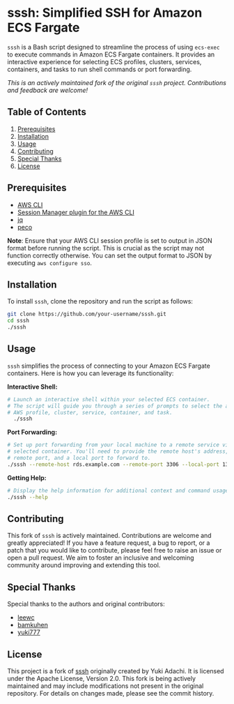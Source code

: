 # sssh: Simplified SSH for Amazon ECS Fargate

`sssh` is a Bash script designed to streamline the process of using `ecs-exec` to execute commands in Amazon ECS Fargate containers. It provides an interactive experience for selecting ECS profiles, clusters, services, containers, and tasks to run shell commands or port forwarding.

*This is an actively maintained fork of the original `sssh` project. Contributions and feedback are welcome!*

## Table of Contents

1. [Prerequisites](#prerequisites)
2. [Installation](#installation)
3. [Usage](#usage)
4. [Contributing](#contributing)
5. [Special Thanks](#special-thanks)
6. [License](#license)

## Prerequisites

- [AWS CLI](https://docs.aws.amazon.com/cli/latest/userguide/getting-started-install.html)
- [Session Manager plugin for the AWS CLI](https://docs.aws.amazon.com/systems-manager/latest/userguide/session-manager-working-with-install-plugin.html)
- [jq](https://stedolan.github.io/jq/download/)
- [peco](https://github.com/peco/peco#installation)

**Note**: Ensure that your AWS CLI session profile is set to output in JSON format before running the script. This is crucial as the script may not function correctly otherwise. You can set the output format to JSON by executing `aws configure sso`.

## Installation

To install `sssh`, clone the repository and run the script as follows:

```bash
git clone https://github.com/your-username/sssh.git
cd sssh
./sssh
```

## Usage

`sssh` simplifies the process of connecting to your Amazon ECS Fargate containers. Here is how you can leverage its functionality:

**Interactive Shell:**

```bash
# Launch an interactive shell within your selected ECS container.
# The script will guide you through a series of prompts to select the appropriate
# AWS profile, cluster, service, container, and task.
  ./sssh
```

**Port Forwarding:**

```bash
# Set up port forwarding from your local machine to a remote service via the
# selected container. You'll need to provide the remote host's address, the
# remote port, and a local port to forward to.
./sssh --remote-host rds.example.com --remote-port 3306 --local-port 13306
```

**Getting Help:**

```bash
# Display the help information for additional context and command usage.
./sssh --help

```

## Contributing

This fork of `sssh` is actively maintained. Contributions are welcome and greatly appreciated! If you have a feature request, a bug to report, or a patch that you would like to contribute, please feel free to raise an issue or open a pull request. We aim to foster an inclusive and welcoming community around improving and extending this tool.

## Special Thanks

Special thanks to the authors and original contributors:

- [leewc](https://github.com/leewc)
- [bamkuhen](https://github.com/bamkuhen)
- [yuki777](https://github.com/pj8/sssh)

## License

This project is a fork of [sssh](https://github.com/yuki777/sssh) originally created by Yuki Adachi. It is licensed under the Apache License, Version 2.0. This fork is being actively maintained and may include modifications not present in the original repository. For details on changes made, please see the commit history.
